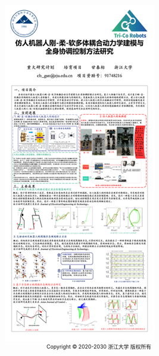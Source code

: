 <div style="align: center">
<img src="1.png" width = 400 />
</div>
<center>Copyright © 2020-2030 浙江大学 版权所有</center>
